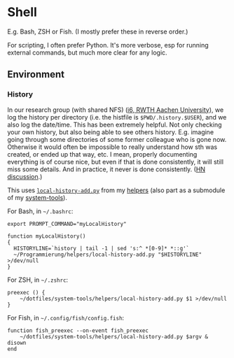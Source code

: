 # Shell

E.g. Bash, ZSH or Fish. (I mostly prefer these in reverse order.)

For scripting, I often prefer Python. It's more verbose, esp for running external commands, but much more clear for any logic.

## Environment

### History

In our research group (with shared NFS) ([i6, RWTH Aachen University](https://www-i6.informatik.rwth-aachen.de/)),
we log the history per directory (i.e. the histfile is `$PWD/.history.$USER`), and we also log the date/time.
This has been extremely helpful.
Not only checking your own history, but also being able to see others history.
E.g. imagine going through some directories of some former colleague who is gone now.
Otherwise it would often be impossible to really understand how sth was created, or ended up that way, etc.
I mean, properly documenting everything is of course nice, but even if that is done consistently, it will still miss some details.
And in practice, it never is done consistently.
([HN discussion](https://news.ycombinator.com/item?id=22912226).)

This uses [`local-history-add.py`](https://github.com/albertz/helpers/blob/master/local-history-add.py)
from my [helpers](https://github.com/albertz/helpers)
(also part as a submodule of my [system-tools](https://github.com/albertz/system-tools)).

For Bash, in `~/.bashrc`:

    export PROMPT_COMMAND="myLocalHistory"

    function myLocalHistory()
    {
      HISTORYLINE=`history | tail -1 | sed 's:^ *[0-9]* *::g'`
      ~/Programmierung/helpers/local-history-add.py "$HISTORYLINE" >/dev/null
    }

For ZSH, in `~/.zshrc`:

    preexec () {
        ~/dotfiles/system-tools/helpers/local-history-add.py $1 >/dev/null
    }

For Fish, in `~/.config/fish/config.fish`:

    function fish_preexec --on-event fish_preexec
        ~/dotfiles/system-tools/helpers/local-history-add.py $argv & disown
    end
